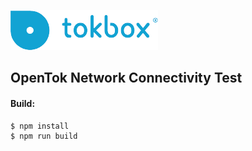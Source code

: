 ![logo](./media/tokbox-logo.png)

## OpenTok Network Connectivity Test

#### Build:

```
$ npm install
$ npm run build
```